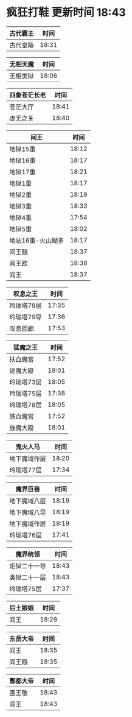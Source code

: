 # 疯狂打鞋 更新时间 18:43

| 古代霸主   | 时间    |
|--------|-------|
| 古代皇陵 | 18:31 |

| 无相天魔   | 时间    |
|--------|-------|
| 无相类狱 | 18:06 |

| 四象苍茫长老   | 时间    |
|--------|-------|
| 苍茫大厅 | 18:41 |
| 虚无之关 | 18:40 |

| 间王   | 时间    |
|--------|-------|
| 地狱15重 | 18:12 |
| 地狱16重 | 18:17 |
| 地狱17重 | 18:21 |
| 地狱1重 | 18:17 |
| 地狱2重 | 18:19 |
| 地狱3重 | 18:33 |
| 地狱4重 | 17:54 |
| 地狱5重 | 18:02 |
| 地站16重-火山糊多 | 18:17 |
| 间王兢 | 18:37 |
| 闻王欧 | 18:38 |
| 阎王 | 18:37 |

| 叹息之王   | 时间    |
|--------|-------|
| 玲珑塔79层 | 17:35 |
| 玲珑塔79导 | 17:36 |
| 叹息回廊 | 17:53 |

| 猛魔之王   | 时间    |
|--------|-------|
| 扶血魔宫 | 17:52 |
| 迹魔大殴 | 18:01 |
| 玲珑塔73层 | 18:05 |
| 玲珑塔75层 | 17:38 |
| 玲珑塔78层 | 18:05 |
| 铁血魔宫 | 17:52 |
| 族魔大殴 | 18:01 |

| 鬼火人马   | 时间    |
|--------|-------|
| 地下魔域作层 | 18:20 |
| 玲珑塔77层 | 17:34 |

| 魔界巨兽   | 时间    |
|--------|-------|
| 地下魔域八层 | 18:19 |
| 地下魔域八导 | 18:19 |
| 地下魔域作层 | 18:19 |
| 玲珑塔76层 | 17:41 |

| 魔界统领   | 时间    |
|--------|-------|
| 炬狱二十一导 | 18:43 |
| 类狱二十一层 | 18:43 |
| 玲珑塔75层 | 17:37 |

| 后土娘娘   | 时间    |
|--------|-------|
| 阎王 | 18:28 |

| 东岳大帝   | 时间    |
|--------|-------|
| 阎王 | 18:35 |
| 阎王殿 | 18:35 |

| 酆都大帝   | 时间    |
|--------|-------|
| 画王敬 | 18:43 |
| 阎王 | 18:43 |